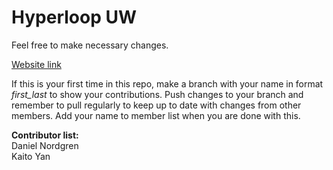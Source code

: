 # Hyperloop UW

Feel free to make necessary changes.  

[Website link](washingtonhyperloop.squarespace.com)  

If this is your first time in this repo, make a branch with your name in format *first_last* to show your contributions. Push changes to your branch and remember to pull regularly to keep up to date with changes from other members. Add your name to member list when you are done with this.

**Contributor list:**   
Daniel Nordgren  
Kaito Yan







